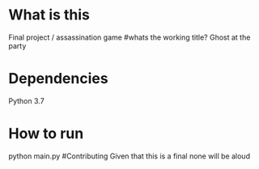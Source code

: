 # What is this
Final project / assassination game
#whats the working title?
Ghost at the party
# Dependencies
Python 3.7
# How to run
python main.py
#Contributing
Given that this is a final none will be aloud
